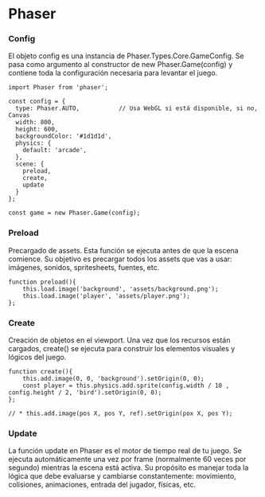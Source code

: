 # Phaser

### Config
El objeto config es una instancia de Phaser.Types.Core.GameConfig. Se pasa como argumento al constructor de new Phaser.Game(config) y contiene toda la configuración necesaria para levantar el juego.

    import Phaser from 'phaser';

    const config = {
      type: Phaser.AUTO,           // Usa WebGL si está disponible, si no, Canvas
      width: 800,
      height: 600,
      backgroundColor: '#1d1d1d',
      physics: {
        default: 'arcade',
      },
      scene: {
        preload,
        create,
        update
      }
    };

    const game = new Phaser.Game(config);

### Preload
Precargado de assets. Esta función se ejecuta antes de que la escena comience. Su objetivo es precargar todos los assets que vas a usar: imágenes, sonidos, spritesheets, fuentes, etc.

    function preload(){
        this.load.image('background', 'assets/background.png');
        this.load.image('player', 'assets/player.png');
    };

### Create
Creación de objetos en el viewport. Una vez que los recursos están cargados, create() se ejecuta para construir los elementos visuales y lógicos del juego.

    function create(){
        this.add.image(0, 0, 'background').setOrigin(0, 0);
        const player = this.physics.add.sprite(config.width / 10 , config.height / 2, 'bird').setOrigin(0, 0);
    };

    // * this.add.image(pos X, pos Y, ref).setOrigin(pox X, pos Y);

### Update
La función update en Phaser es el motor de tiempo real de tu juego. Se ejecuta automáticamente una vez por frame (normalmente 60 veces por segundo) mientras la escena está activa. Su propósito es manejar toda la lógica que debe evaluarse y cambiarse constantemente: movimiento, colisiones, animaciones, entrada del jugador, físicas, etc.

